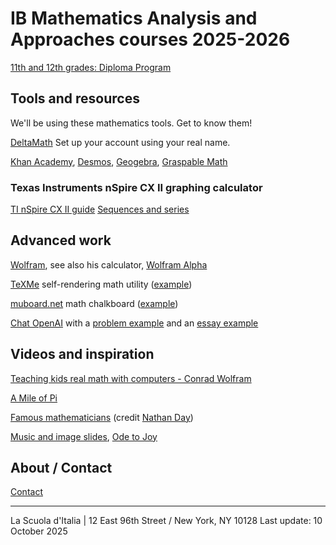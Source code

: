
# IB Mathematics Analysis and Approaches courses 2025-2026


[11th and 12th grades: Diploma Program](https://math.huson.com/course-files/ib)

## Tools and resources

We'll be using these mathematics tools. Get to know them!

[DeltaMath](https://www.deltamath.com) Set up your account using your real name.

[Khan Academy](https://www.khanacademy.org/sat),
[Desmos](https://www.desmos.com/calculator),
[Geogebra](https://www.geogebra.org/geometry),
[Graspable Math](https://graspablemath.com/canvas)

### Texas Instruments nSpire CX II graphing calculator
[TI nSpire CX II guide](https://education.ti.com/en/guidebook/details/en/4A4D8D3E5A1C4E2A9F1A2C1B3E3D4E5F/83B6D3E7A9B34C0FA8C6D7E8F9A0B1C2)
[Sequences and series](https://scientia-education.com/manuals_tinspire/HTML/html_files/arithmetic_sequences.html)

## Advanced work

[Wolfram](https://mathworld.wolfram.com/topics/Geometry.html), see also his calculator, [Wolfram Alpha](https://www.wolframalpha.com/)

[TeXMe](https://github.com/susam/texme) self-rendering math utility ([example](texme_example.html))

[muboard.net](https://muboard.net/) math chalkboard ([example](muboard_example.html))

[Chat OpenAI](https://chat.openai.com/chat) with a
[problem example](AI-SAT-slope-problem.md) and an
[essay example](images/ChatAI-reflective-essay.png)

## Videos and inspiration

[Teaching kids real math with computers - Conrad Wolfram](https://www.ted.com/talks/conrad_wolfram_teaching_kids_real_math_with_computers)

[A Mile of Pi](https://www.youtube.com/watch?v=0r3cEKZiLmg)

[Famous mathematicians](MathematiciansoftheWorld_NathanDay.pdf)
(credit [Nathan Day](https://mrdaymaths.com/blog/category/displays/))

[Music and image slides](music-images), [Ode to Joy](https://twitter.com/i/status/1581055777896161280)

## About / Contact

[Contact](Contact)

-------
La Scuola d'Italia | 12 East 96th Street / New York, NY 10128
Last update: 10 October 2025
